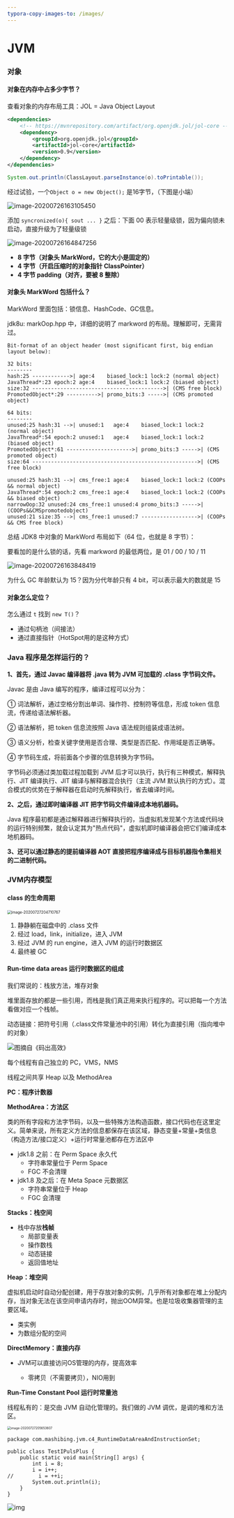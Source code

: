 ```yaml
---
typora-copy-images-to: /images/
---
```


# JVM

### 对象

#### 对象在内存中占多少字节？

查看对象的内存布局工具：JOL = Java Object Layout

```xml
<dependencies>
    <!-- https://mvnrepository.com/artifact/org.openjdk.jol/jol-core -->
    <dependency>
        <groupId>org.openjdk.jol</groupId>
        <artifactId>jol-core</artifactId>
        <version>0.9</version>
    </dependency>
</dependencies>
```

```java
System.out.println(ClassLayout.parseInstance(o).toPrintable());
```

经过试验，一个`Object o = new Object();`  是16字节，（下图是小端）

![image-20200726163105450](images/image-20200726163105450.png)

添加 `syncronized(o){ sout ... }` 之后：下面 00 表示轻量级锁，因为偏向锁未启动，直接升级为了轻量级锁

![image-20200726164847256](images/image-20200726164847256.png)

- **8 字节（对象头 MarkWord，它的大小是固定的）**
- **4 字节（开启压缩时的对象指针 ClassPointer）**
- **4 字节 padding（对齐，要被 8 整除）**



#### 对象头 MarkWord 包括什么？

MarkWord 里面包括：锁信息、HashCode、GC信息。

jdk8u: markOop.hpp 中，详细的说明了 markword 的布局。理解即可，无需背过。

```
Bit-format of an object header (most significant first, big endian layout below):

32 bits:
--------
hash:25 ------------>| age:4    biased_lock:1 lock:2 (normal object)
JavaThread*:23 epoch:2 age:4    biased_lock:1 lock:2 (biased object)
size:32 ------------------------------------------>| (CMS free block)
PromotedObject*:29 ---------->| promo_bits:3 ----->| (CMS promoted object)

64 bits:
--------
unused:25 hash:31 -->| unused:1   age:4    biased_lock:1 lock:2 (normal object)
JavaThread*:54 epoch:2 unused:1   age:4    biased_lock:1 lock:2 (biased object)
PromotedObject*:61 --------------------->| promo_bits:3 ----->| (CMS promoted object)
size:64 ----------------------------------------------------->| (CMS free block)

unused:25 hash:31 -->| cms_free:1 age:4    biased_lock:1 lock:2 (COOPs && normal object)
JavaThread*:54 epoch:2 cms_free:1 age:4    biased_lock:1 lock:2 (COOPs && biased object)
narrowOop:32 unused:24 cms_free:1 unused:4 promo_bits:3 ----->|(COOPs&&CMSpromotedobject)
unused:21 size:35 -->| cms_free:1 unused:7 ------------------>| (COOPs && CMS free block)
```

总结 JDK8 中对象的 MarkWord 布局如下（64 位，也就是 8 字节）：

要看加的是什么锁的话，先看 markword 的最低两位，是 01 / 00 / 10 / 11

![image-20200726163848419](images/image-20200726163848419.png)

为什么 GC 年龄默认为 15？因为分代年龄只有 4 bit，可以表示最大的数就是 15



#### 对象怎么定位？

怎么通过 `t` 找到 `new T()`？

- 通过句柄池（间接法）
- 通过直接指针（HotSpot用的是这种方式）



### Java 程序是怎样运行的？

**1、首先，通过 Javac 编译器将 .java 转为 JVM 可加载的 .class 字节码文件。**

Javac 是由 Java 编写的程序，编译过程可以分为：

 ① 词法解析，通过空格分割出单词、操作符、控制符等信息，形成 token 信息流，传递给语法解析器。

② 语法解析，把 token 信息流按照 Java 语法规则组装成语法树。

③ 语义分析，检查关键字使用是否合理、类型是否匹配、作用域是否正确等。

④ 字节码生成，将前面各个步骤的信息转换为字节码。

字节码必须通过类加载过程加载到 JVM 后才可以执行，执行有三种模式，解释执行、JIT 编译执行、JIT 编译与解释器混合执行（主流 JVM 默认执行的方式）。混合模式的优势在于解释器在启动时先解释执行，省去编译时间。

**2、之后，通过即时编译器 JIT 把字节码文件编译成本地机器码。**

Java 程序最初都是通过解释器进行解释执行的，当虚拟机发现某个方法或代码块的运行特别频繁，就会认定其为"热点代码"，虚拟机即时编译器会把它们编译成本地机器码。

**3、还可以通过静态的提前编译器 AOT 直接把程序编译成与目标机器指令集相关的二进制代码。**





### JVM内存模型

#### class 的生命周期

<img src="images/image-20200727204710767.png" alt="image-20200727204710767" style="zoom:60%;" />

1. 静静躺在磁盘中的 .class 文件
2. 经过 load，link，initialize，进入 JVM
3. 经过 JVM 的 run engine，进入 JVM 的运行时数据区
4. 最终被 GC

#### Run-time data areas 运行时数据区的组成

我们常说的：栈放方法，堆存对象

堆里面存放的都是一些引用，而栈是我们真正用来执行程序的。可以把每一个方法看做对应一个栈帧。

动态链接：把符号引用（.class文件常量池中的引用）转化为直接引用（指向堆中的对象）

![图摘自《码出高效》](images/14923529-c0cbbccaa6858ca1.png)

每个线程有自己独立的 PC，VMS，NMS

线程之间共享 Heap 以及 MethodArea

**PC：程序计数器**

**MethodArea：方法区**

类的所有字段和方法字节码，以及一些特殊方法构造函数，接口代码也在这里定义。简单来说，所有定义方法的信息都保存在该区域，静态变量+常量+类信息（构造方法/接口定义）+运行时常量池都存在方法区中

- jdk1.8 之前：在 Perm Space 永久代
  - 字符串常量位于 Perm Space
  - FGC 不会清理
- jdk1.8 及之后：在 Meta Space 元数据区
  - 字符串常量位于 Heap
  - FGC 会清理

**Stacks：栈空间**

- 栈中存放**栈帧**
  - 局部变量表
  - 操作数栈
  - 动态链接
  - 返回值地址

**Heap：堆空间**

虚拟机启动时自动分配创建，用于存放对象的实例，几乎所有对象都在堆上分配内存，当对象无法在该空间申请内存时，抛出OOM异常。也是垃圾收集器管理的主要区域。

- 类实例
- 为数组分配的空间

**DirectMemory：直接内存**

- JVM可以直接访问OS管理的内存，提高效率

  - 零拷贝（不需要拷贝），NIO用到

**Run-Time Constant Pool 运行时常量池**



线程私有的：是交由 JVM 自动化管理的。我们做的 JVM 调优，是调的堆和方法区。

<img src="images/image-20200727205653607.png" alt="image-20200727205653607" style="zoom:50%;" />

```
package com.mashibing.jvm.c4_RuntimeDataAreaAndInstructionSet;

public class TestIPulsPlus {
    public static void main(String[] args) {
        int i = 8;
        i = i++;
//        i = ++i;
        System.out.println(i);
    }
}
```

![img](images/20200626104616496.png)